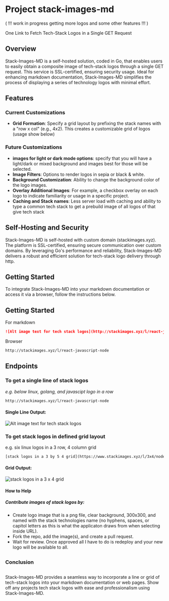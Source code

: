 # Project stack-images-md
( !!! work in progress getting more logos and some other features !!! )

One Link to Fetch Tech-Stack Logos in a Single GET Request

## Overview

Stack-Images-MD is a self-hosted solution, coded in Go, that enables users to easily obtain a composite image of tech-stack logos through a single GET request. This service is SSL-certified, ensuring security usage. Ideal for enhancing markdown documentation, Stack-Images-MD simplifies the process of displaying a series of technology logos with minimal effort.

## Features

### Current Customizations

- **Grid Formation**: Specify a grid layout by prefixing the stack names with a "row x col" (e.g., 4x2). This creates a customizable grid of logos (usage show below)

### Future Customizations
- **images for light or dark mode options**: specify that you will have a light/dark or mixed background and images best for those will be selected.
- **Image Filters**: Options to render logos in sepia or black & white.
- **Background Customization**: Ability to change the background color of the logo images.
- **Overlay Additional Images**: For example, a checkbox overlay on each logo to indicate familiarity or usage in a specific project.
- **Caching and Stack names**: Less server load with caching and ability to type a common tech stack to get a prebuild image of all logos of that give tech stack

## Self-Hosting and Security

Stack-Images-MD is self-hosted with custom domain (stackimages.xyz). The platform is SSL-certified, ensuring secure communication over custom domains. By leveraging Go's performance and reliability, Stack-Images-MD delivers a robust and efficient solution for tech-stack logo delivery through http.

## Getting Started

To integrate Stack-Images-MD into your markdown documentation or access it via a browser, follow the instructions below.


## Getting Started

For markdown

```markdown
![Alt image text for tech stack logos](http://stackimages.xyz/l/react-javascript-node)

```

Browser

```markdown
http://stackimages.xyz/l/react-javascript-node

```

## Endpoints

### To get a single line of stack logos

<em>e.g. below linux, golang, and javascipt logo in a row</em>
```txt
http://stackimages.xyz/l/react-javascript-node

```

#### Single Line Output:
![Alt image text for tech stack logos](https://stackimages.xyz/l/react-javascript-node)

### To get stack logos in defined grid layout

e.g. six linux logos in a 3 row, 4 column grid


```txt 
[stack logos in a 3 by 5 4 grid](https://www.stackimages.xyz/l/3x4/node-dart-d3-django-sequelize-node-deno-css-react-ember-elm-grunt)

```  
#### Grid Output:
![stack logos in a 3 x 4 grid](https://www.stackimages.xyz/l/3x4/node-dart-d3-django-sequelize-node-deno-css-react-ember-elm-grunt)

#### How to Help
##### Contribute images of stack logos by:

- Create logo image that is a png file, clear background, 300x300, and named with the stack technologies name (no hyphens, spaces, or capitol letters as this is what the applicaton draws from when selecting inside URL).
- Fork the repo, add the image(s), and create a pull request.
- Wait for review. Once approved all I have to do is redeploy and your new logo will be available to all.
  
##
### Conclusion
##

Stack-Images-MD provides a seamless way to incorporate a line or grid of tech-stack logos into your markdown documentation or web pages. Show off any projects tech stack logos with ease and professionalism using Stack-Images-MD.
